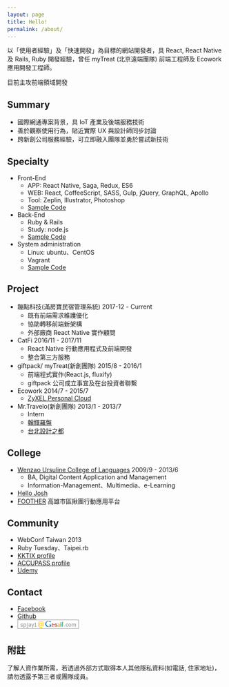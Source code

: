 ```yaml
---
layout: page
title: Hello!
permalink: /about/
---
```


以「使用者經驗」及「快速開發」為目標的網站開發者，具 React, React Native 及 Rails, Ruby 開發經驗，曾任 myTreat (北京遠端團隊) 前端工程師及 Ecowork 應用開發工程師。

目前主攻前端領域開發

## Summary
* 國際網通專案背景，具 IoT 產業及後端服務技術
* 善於觀察使用行為，貼近實際 UX 與設計師同步討論
* 跨新創公司服務經驗，可立即融入團隊並勇於嘗試新技術

## Specialty
* Front-End
	* APP: React Native, Saga, Redux, ES6
	* WEB: React, CoffeeScript, SASS, Gulp, jQuery, GraphQL, Apollo
	* Tool: Zeplin, Illustrator, Photoshop
	* [Sample Code](https://gist.github.com/iskWang/b57a525d7187a9fcf97a)
* Back-End
	* Ruby & Rails
	* Study: node.js
	* [Sample Code](https://gist.github.com/46c63f7df25c466df4a5)
* System administration
	* Linux: ubuntu、CentOS
	* Vagrant
	* [Sample Code](https://github.com/iskWang/josh-vagrantfile)

## Project
* 蹦點科技(滿房寶民宿管理系統) 2017-12 - Current
  * 既有前端需求維護優化
  * 協助轉移前端新架構
  * 外部廠商 React Native 實作顧問
* CatFi 2016/11 - 2017/11
  * React Native 行動應用程式及前端開發
  * 整合第三方服務
* giftpack/ myTreat(新創團隊) 2015/8 - 2016/1
  * 前端程式實作(React.js, fluxify)
  * giftpack 公司成立事宜及在台投資者聯繫
* Ecowork 2014/7 - 2015/7
	* [ZyXEL Personal Cloud](https://mycloud.zyxel.com)
* Mr.Travelo(新創團隊) 2013/1 - 2013/7
	* Intern
	* [翰輝羅盤](http://me.hi-josh.com/#/6)
	* [台北設計之都](http://me.hi-josh.com/#/5)

## College
* [Wenzao Ursuline College of Languages](http://www.wzu.edu.tw) 2009/9 - 2013/6
	* BA, Digital Content Application and Management
	* Information-Management、Multimedia、e-Learning
* [Hello Josh](http://me.hi-josh.com)
* [FOOTHER](http://me.hi-josh.com/#/4) 高雄市區揪團行動應用平台

## Community
* WebConf Taiwan 2013
* Ruby Tuesday、Taipei.rb
* [KKTIX profile](https://kktix.com/user/iskwang)
* [ACCUPASS profile](http://www.accupass.com/user/detail/r/1409281431118660593970/1/0)
* [Udemy](https://www.udemy.com/user/josh-wang-4/)

## Contact
* [Facebook](https://facebook.com/bcwang.tw)
* [Github](https://github.com/iskwang)
* ![Email](/email.png)

## 附註
了解人資作業所需，若透過外部方式取得本人其他隱私資料(如電話, 住家地址)，請勿透露予第三者或團隊成員。
